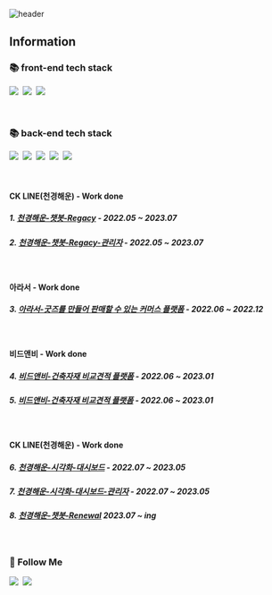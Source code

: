 ![header](https://capsule-render.vercel.app/api?type=waving&color=auto&height=300&section=header&text=front-end%20developer&fontSize=40&animation=fadeIn&fontAlignY=38&desc=KIM%20KI%20WON%20&descAlignY=51&descAlign=52)


## Information
<h3 align="left">📚 front-end tech stack</h3> 
  <p align="left">
    <img src="https://img.shields.io/badge/React-61DAFB?style=flat-square&logo=React&logoColor=white"/></a>&nbsp
    <img src="https://img.shields.io/badge/Javascript-ffb13b?style=flat-square&logo=javascript&logoColor=white"/></a>&nbsp 
    <img src="https://img.shields.io/badge/Next.js-000000?style=flat-square&logo=Next.js&logoColor=white"/></a>&nbsp 
    <!--   <img src="https://img.shields.io/badge/Node.js-339933?style=flat-square&logo=Node.js&logoColor=white"/></a>&nbsp -->
  </p>
<br>

<h3 align="left">📚 back-end tech stack</h3>
<p align="left">
  <img src="https://img.shields.io/badge/Java-007396?style=flat-square&logo=Java&logoColor=white"/></a>&nbsp
  <img src="https://img.shields.io/badge/Spring-6DB33F?style=flat-square&logo=Spring&logoColor=white"/></a>&nbsp
  <img src="https://img.shields.io/badge/SpringBoot-6DB33F?style=flat-square&logo=SpringBoot&logoColor=white"/></a>&nbsp 
  <img src="https://img.shields.io/badge/Mysql-E6B91E?style=flat-square&logo=MySql&logoColor=white"/></a>&nbsp 
  <img src="https://img.shields.io/badge/Oracle-F80000?style=flat-square&logo=Oracle&logoColor=white"/></a>&nbsp 
</p>
<br> 
 

#### CK LINE(천경해운) - Work done
##### 1. [천경해운-챗봇-Regacy](http://chat.ckline.com)  - 2022.05 ~ 2023.07
##### 2. [천경해운-챗봇-Regacy-관리자](http://chat.ckline.com/admin)  - 2022.05 ~ 2023.07

<br>

#### 아라서 - Work done
##### 3. [아라서-굿즈를 만들어 판매할 수 있는 커머스 플랫폼](https://www.arasoh.com)  - 2022.06 ~ 2022.12

<br>

#### 비드앤비 - Work done
##### 4. [비드앤비-건축자재 비교견적 플랫폼](https://app.bidnbee.com)  - 2022.06 ~ 2023.01
##### 5. [비드앤비-건축자재 비교견적 플랫폼](https://app.bidnbee.com/admin)  - 2022.06 ~ 2023.01

<br>

#### CK LINE(천경해운) - Work done
##### 6. [천경해운-시각화-대시보드](http://dashboard.ckline.com)  - 2022.07 ~ 2023.05
##### 7. [천경해운-시각화-대시보드-관리자](http://dashboard.ckline.com/admin)  - 2022.07 ~ 2023.05

##### 8. [천경해운-챗봇-Renewal](http://211.118.46.167)  2023.07 ~ ing
<br>

 
<h3 align="left">🌈 Follow Me</h3>
<p align="left">
  <a href="https://velog.io/@kionys"><img src="https://img.shields.io/badge/Tech%20Blog-11B48A?style=flat-square&logo=Vimeo&logoColor=white&link=https://velog.io/@"/></a>&nbsp
<!--   <a href="https://www.instagram.com/"><img src="https://img.shields.io/badge/Instagram-E4405F?style=flat-square&logo=Instagram&logoColor=white&link=https://www.instagram.com/kiwony2/"/></a>&nbsp -->
  <a href="mailto:kimkw@datahive.co.kr"><img src="https://img.shields.io/badge/Gmail-d14836?style=flat-square&logo=Gmail&logoColor=white"/></a>
</p>
